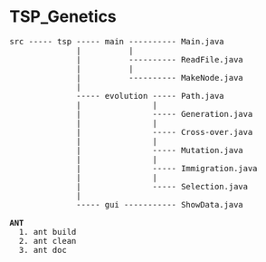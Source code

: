 # TSP_Genetics

<pre>
src ----- tsp ----- main ---------- Main.java
              |          |     
              |          ---------- ReadFile.java
              |          |
              |          ---------- MakeNode.java
              |
              ----- evolution ----- Path.java
              |               |
              |               ----- Generation.java
              |               |
              |               ----- Cross-over.java
              |               |
              |               ----- Mutation.java
              |               |
              |               ----- Immigration.java
              |               |
              |               ----- Selection.java
              |
              ----- gui ----------- ShowData.java
              
<b>ANT</b>
  1. ant build
  2. ant clean
  3. ant doc

</pre>
